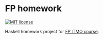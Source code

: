 # FP homework

[![MIT license](https://img.shields.io/badge/license-MIT-blue.svg)](https://github.com/CaelmBleidd/fp-homework/blob/master/LICENSE)

Haskell homework project for [FP ITMO course](https://github.com/jagajaga/FP-course-ITMO).
